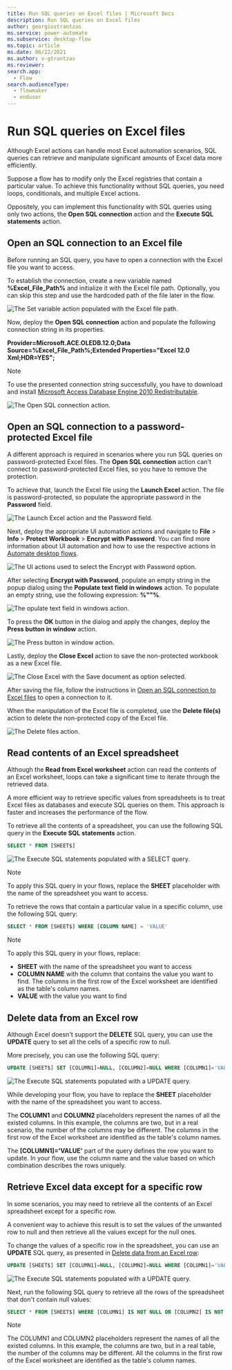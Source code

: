 ```yaml
---
title: Run SQL queries on Excel files | Microsoft Docs
description: Run SQL queries on Excel files
author: georgiostrantzas
ms.service: power-automate
ms.subservice: desktop-flow
ms.topic: article
ms.date: 06/22/2021
ms.author: v-gtrantzas
ms.reviewer:
search.app: 
  - Flow
search.audienceType: 
  - flowmaker
  - enduser
---
```


# Run SQL queries on Excel files

Although Excel actions can handle most Excel automation scenarios, SQL queries can retrieve and manipulate significant amounts of Excel data more efficiently.

Suppose a flow has to modify only the Excel registries that contain a particular value. To achieve this functionality without SQL queries, you need loops, conditionals, and multiple Excel actions.

Oppositely, you can implement this functionality with SQL queries using only two actions, the **Open SQL connection** action and the **Execute SQL statements** action.

## Open an SQL connection to an Excel file

Before running an SQL query, you have to open a connection with the Excel file you want to access. 

To establish the connection, create a new variable named **%Excel_File_Path%** and initialize it with the Excel file path. Optionally, you can skip this step and use the hardcoded path of the file later in the flow.

![The Set variable action populated with the Excel file path.](media/sql-queries-excel/set-variable-action.png)

Now, deploy the **Open SQL connection** action and populate the following connection string in its properties.

**Provider=Microsoft.ACE.OLEDB.12.0;Data Source=%Excel_File_Path%;Extended Properties="Excel 12.0 Xml;HDR=YES";**

> [!NOTE]
> To use the presented connection string successfully, you have to download and install [Microsoft Access Database Engine 2010 Redistributable](https://www.microsoft.com/download/details.aspx?id=13255).

![The Open SQL connection action.](media/sql-queries-excel/open-sql-connection-action.png)

## Open an SQL connection to a password-protected Excel file

A different approach is required in scenarios where you run SQL queries on password-protected Excel files. The **Open SQL connection** action can't connect to password-protected Excel files, so you have to remove the protection.

To achieve that, launch the Excel file using the **Launch Excel** action. The file is password-protected, so populate the appropriate password in the **Password** field.

![The Launch Excel action and the Password field.](media/sql-queries-excel/launch-excel-action.png)

Next, deploy the appropriate UI automation actions and navigate to **File** > **Info** > **Protect Workbook** > **Encrypt with Password**. You can find more information about UI automation and how to use the respective actions in [Automate desktop flows](../desktop-automation.md).

![The UI actions used to select the Encrypt with Password option.](media/sql-queries-excel/ui-actions.png)

After selecting **Encrypt with Password**, populate an empty string in the popup dialog using the **Populate text field in windows** action. To populate an empty string, use the following expression: **%""%**.

![The opulate text field in windows action.](media/sql-queries-excel/populate-text-field-action.png)

To press the **OK** button in the dialog and apply the changes, deploy the **Press button in window** action.

![The Press button in window action.](media/sql-queries-excel/press-button-action.png)

Lastly, deploy the **Close Excel** action to save the non-protected workbook as a new Excel file.

![The Close Excel with the Save document as option selected.](media/sql-queries-excel/close-excel-action.png)

After saving the file, follow the instructions in [Open an SQL connection to Excel files](sql-queries-excel.md#open-an-sql-connection-to-an-excel-file) to open a connection to it.

When the manipulation of the Excel file is completed, use the **Delete file(s)** action to delete the non-protected copy of the Excel file.

![The Delete files action.](media/sql-queries-excel/delete-file-action.png)

## Read contents of an Excel spreadsheet

Although the **Read from Excel worksheet** action can read the contents of an Excel worksheet, loops can take a significant time to iterate through the retrieved data.

A more efficient way to retrieve specific values from spreadsheets is to treat Excel files as databases and execute SQL queries on them. This approach is faster and increases the performance of the flow.

To retrieve all the contents of a spreadsheet, you can use the following SQL query in the **Execute SQL statements** action.

``` SQL
SELECT * FROM [SHEET$]
```

![The Execute SQL statements populated with a SELECT query.](media/sql-queries-excel/execute-sql-statement-action.png)

> [!NOTE]
> To apply this SQL query in your flows, replace the **SHEET** placeholder with the name of the spreadsheet you want to access.

To retrieve the rows that contain a particular value in a specific column, use the following SQL query:

``` SQL
SELECT * FROM [SHEET$] WHERE [COLUMN NAME] = 'VALUE'
```

> [!NOTE] 
> To apply this SQL query in your flows, replace:
> - **SHEET** with the name of the spreadsheet you want to access
> - **COLUMN NAME** with the column that contains the value you want to find. The columns in the first row of the Excel worksheet are identified as the table's column names. 
> - **VALUE** with the value you want to find

## Delete data from an Excel row

Although Excel doesn't support the **DELETE** SQL query, you can use the **UPDATE** query to set all the cells of a specific row to null.

More precisely, you can use the following SQL query:

``` SQL
UPDATE [SHEET$] SET [COLUMN1]=NULL, [COLUMN2]=NULL WHERE [COLUMN1]='VALUE'
```

![The Execute SQL statements populated with a UPDATE query.](media/sql-queries-excel/execute-sql-statement-action-delete.png)

While developing your flow, you have to replace the **SHEET** placeholder with the name of the spreadsheet you want to access.

The **COLUMN1** and **COLUMN2** placeholders represent the names of all the existed columns. In this example, the columns are two, but in a real scenario, the number of the columns may be different. The columns in the first row of the Excel worksheet are identified as the table's column names. 

The **\[COLUMN1\]='VALUE'** part of the query defines the row you want to update. In your flow, use the column name and the value based on which combination describes the rows uniquely.


## Retrieve Excel data except for a specific row

In some scenarios, you may need to retrieve all the contents of an Excel spreadsheet except for a specific row.

A convenient way to achieve this result is to set the values of the unwanted row to null and then retrieve all the values except for the null ones.

To change the values of a specific row in the spreadsheet, you can use an **UPDATE** SQL query, as presented in [Delete data from an Excel row](sql-queries-excel.md#delete-data-from-an-excel-row):

``` SQL
UPDATE [SHEET$] SET [COLUMN1]=NULL, [COLUMN2]=NULL WHERE [COLUMN1]='VALUE'
```
![The Execute SQL statements populated with a UPDATE query.](media/sql-queries-excel/execute-sql-statement-action-delete.png)

Next, run the following SQL query to retrieve all the rows of the spreadsheet that don't contain null values:

``` SQL
SELECT * FROM [SHEET$] WHERE [COLUMN1] IS NOT NULL OR [COLUMN2] IS NOT NULL
```

> [!NOTE]
> The COLUMN1 and COLUMN2 placeholders represent the names of all the existed columns. In this example, the columns are two, but in a real table, the number of the columns may be different. All the columns in the first row of the Excel worksheet are identified as the table's column names. 